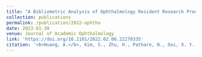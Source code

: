 ```yaml
---
title: "A Bibliometric Analysis of Ophthalmology Resident Research Productivity in the United States."
collection: publications
permalink: /publication/2022-ophtho
date: 2023-01-30
venue: Journal of Academic Ophthalmology
link: 'https://doi.org/10.1101/2022.02.06.22270335'
citation: '<b>Huang, A.</b>, Kim, S., Zhu, H., Pathare, N., Ooi, X. Y., Kirby, R. P., Yoon, S. P., Al-Mohtaseb, Z. (2022). A Bibliometric Analysis of Ophthalmology Resident Research Productivity in the United States. <i>medRxiv.</i> https://doi.org/10.1101/2022.02.06.22270335 (preprint)' 
---
```

